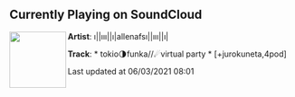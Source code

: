 ## Currently Playing on SoundCloud

[<img align="left" width="100" src="https://i1.sndcdn.com/artworks-vDgfBFJnOdJSLlaZ-p8RyTw-t500x500.jpg">](https://soundcloud.com/allenafs/to-kyo)

**Artist**: ı||ııı||ı|allenafsı||ııı||ı| 

**Track**: * tokio🌗funka//☄virtual party * [+jurokuneta,4pod]

Last updated at 06/03/2021 08:01
